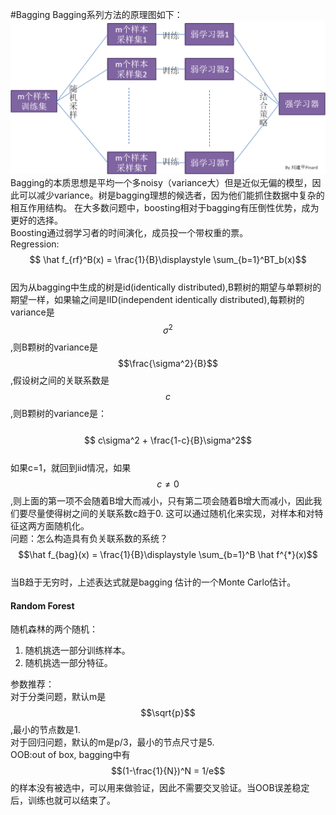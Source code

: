 #Bagging
Bagging系列方法的原理图如下：  
![](/assets/Bagging.png)  
Bagging的本质思想是平均一个多noisy（variance大）但是近似无偏的模型，因此可以减少variance。树是bagging理想的候选者，因为他们能抓住数据中复杂的相互作用结构。 在大多数问题中，boosting相对于bagging有压倒性优势，成为更好的选择。  
Boosting通过弱学习者的时间演化，成员投一个带权重的票。  
Regression:&emsp;&emsp;$$ \hat f_{rf}^B(x) = \frac{1}{B}\displaystyle \sum_{b=1}^BT_b(x)$$  
因为从bagging中生成的树是id\(identically distributed\),B颗树的期望与单颗树的期望一样，如果输之间是IID\(independent identically distributed\),每颗树的variance是 $$\sigma^2$$,则B颗树的variance是$$\frac{\sigma^2}{B}$$,假设树之间的关联系数是$$c$$,则B颗树的variance是：  
&emsp;&emsp;$$ c\sigma^2 + \frac{1-c}{B}\sigma^2$$  
如果c=1，就回到iid情况，如果$$c \ne 0$$,则上面的第一项不会随着B增大而减小，只有第二项会随着B增大而减小，因此我们要尽量使得树之间的关联系数c趋于0. 这可以通过随机化来实现，对样本和对特征这两方面随机化。  
问题：怎么构造具有负关联系数的系统？
&emsp;&emsp;$$\hat f_{bag}(x) = \frac{1}{B}\displaystyle \sum_{b=1}^B \hat f^{*}(x)$$  
当B趋于无穷时，上述表达式就是bagging 估计的一个Monte Carlo估计。

#### Random Forest
随机森林的两个随机：  
1. 随机挑选一部分训练样本。  
2. 随机挑选一部分特征。  

参数推荐：  
对于分类问题，默认m是$$\sqrt{p}$$,最小的节点数是1.  
对于回归问题，默认的m是p/3，最小的节点尺寸是5.  
OOB:out of box, bagging中有$$(1-\frac{1}{N})^N = 1/e$$的样本没有被选中，可以用来做验证，因此不需要交叉验证。当OOB误差稳定后，训练也就可以结束了。

